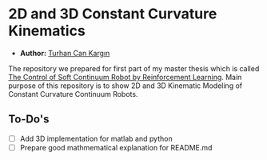 # 2D and 3D Constant Curvature Kinematics
* **Author:** [Turhan Can Kargın](https://github.com/turhancan97)

The repository we prepared for first part of my master thesis which is called [The Control of Soft Continuum Robot by Reinforcement Learning](https://github.com/turhancan97/RL-based-Control-of-a-Soft-Continuum-Robot). Main purpose of this repository is to show 2D and 3D Kinematic Modeling of Constant Curvature Continuum Robots.

## To-Do's
- [ ] Add 3D implementation for matlab and python
- [ ] Prepare good mathmematical explanation for README.md

